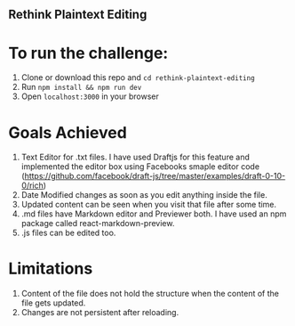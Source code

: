 ## Rethink Plaintext Editing

# To run the challenge:

1. Clone or download this repo and `cd rethink-plaintext-editing`
2. Run `npm install && npm run dev`
3. Open `localhost:3000` in your browser

# Goals Achieved

1. Text Editor for .txt files. I have used Draftjs for this feature and implemented the editor box using Facebooks smaple editor code (https://github.com/facebook/draft-js/tree/master/examples/draft-0-10-0/rich)
2. Date Modified changes as soon as you edit anything inside the file.
3. Updated content can be seen when you visit that file after some time.
4. .md files have Markdown editor and Previewer both. I have used an npm package called react-markdown-preview.
5. .js files can be edited too.

# Limitations

1. Content of the file does not hold the structure when the content of the file gets updated.
2. Changes are not persistent after reloading.
